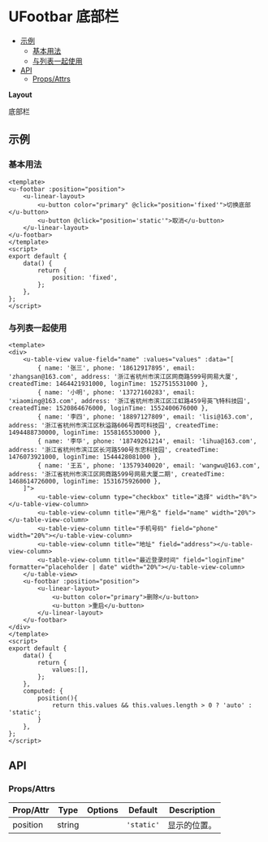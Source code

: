 <!-- 该 README.md 根据 api.yaml 和 docs/*.md 自动生成，为了方便在 GitHub 和 NPM 上查阅。如需修改，请查看源文件 -->

# UFootbar 底部栏

- [示例](#示例)
    - [基本用法](#基本用法)
    - [与列表一起使用](#与列表一起使用)
- [API]()
    - [Props/Attrs](#propsattrs)

**Layout**

底部栏

## 示例
### 基本用法

``` vue
<template>
<u-footbar :position="position">
    <u-linear-layout>
        <u-button color="primary" @click="position='fixed'">切换底部</u-button>
        <u-button @click="position='static'">取消</u-button>
    </u-linear-layout>
</u-footbar>
</template>
<script>
export default {
    data() {
        return {
            position: 'fixed',
        };
    },
};
</script>
```

### 与列表一起使用

``` vue
<template>
<div>
    <u-table-view value-field="name" :values="values" :data="[
        { name: '张三', phone: '18612917895', email: 'zhangsan@163.com', address: '浙江省杭州市滨江区网商路599号网易大厦', createdTime: 1464421931000, loginTime: 1527515531000 },
        { name: '小明', phone: '13727160283', email: 'xiaoming@163.com', address: '浙江省杭州市滨江区江虹路459号英飞特科技园', createdTime: 1520864676000, loginTime: 1552400676000 },
        { name: '李四', phone: '18897127809', email: 'lisi@163.com', address: '浙江省杭州市滨江区秋溢路606号西可科技园', createdTime: 1494488730000, loginTime: 1558165530000 },
        { name: '李华', phone: '18749261214', email: 'lihua@163.com', address: '浙江省杭州市滨江区长河路590号东忠科技园', createdTime: 1476073921000, loginTime: 1544428081000 },
        { name: '王五', phone: '13579340020', email: 'wangwu@163.com', address: '浙江省杭州市滨江区网商路599号网易大厦二期', createdTime: 1468614726000, loginTime: 1531675926000 },
    ]">
        <u-table-view-column type="checkbox" title="选择" width="8%"></u-table-view-column>
        <u-table-view-column title="用户名" field="name" width="20%"></u-table-view-column>
        <u-table-view-column title="手机号码" field="phone" width="20%"></u-table-view-column>
        <u-table-view-column title="地址" field="address"></u-table-view-column>
        <u-table-view-column title="最近登录时间" field="loginTime" formatter="placeholder | date" width="20%"></u-table-view-column>
    </u-table-view>
    <u-footbar :position="position">
        <u-linear-layout>
            <u-button color="primary">删除</u-button>
            <u-button >重启</u-button>
        </u-linear-layout>
    </u-footbar>
</div>
</template>
<script>
export default {
    data() {
        return {
            values:[],
        };
    },
    computed: {
        position(){
            return this.values && this.values.length > 0 ? 'auto' : 'static';
        }
    },
};
</script>
```

## API
### Props/Attrs

| Prop/Attr | Type | Options | Default | Description |
| --------- | ---- | ------- | ------- | ----------- |
| position | string |  | `'static'` | 显示的位置。 |

